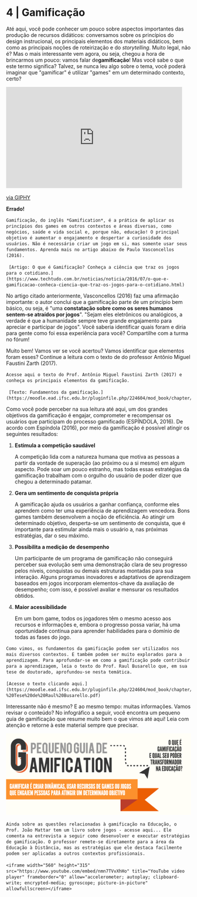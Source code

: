 # 4 | Gamificação

Até aqui, você pode conhecer um pouco sobre aspectos importantes das produção de recursos didáticos: conversamos sobre os princípios do design instrucional, os principais elementos dos materiais didáticos, bem como as principais noções de roteirização e do *storytelling*. Muito legal, não é? Mas o mais interessante vem agora, ou seja, chegou a hora de brincarmos um pouco: vamos falar de**gamificação**! Mas você sabe o que este termo significa? Talvez, se nunca leu algo sobre o tema, você poderá imaginar que "gamificar" é utilizar "games" em um determinado contexto, certo? 

<iframe src="https://giphy.com/embed/JuUWDI13JB0XK" width="480" height="276" frameBorder="0" class="giphy-embed" allowFullScreen></iframe><p><a href="https://giphy.com/gifs/disneypixar-disney-pixar-JuUWDI13JB0XK">via GIPHY</a></p>

**Errado!**

```{admonition} Você precisa saber
Gamificação, do inglês *Gamification*, é a prática de aplicar os princípios dos games em outros contextos e áreas diversas, como negócios, saúde e vida social e, porque não, educação! O principal objetivo é aumentar o engajamento e despertar a curiosidade dos usuários. Não é necessário criar um jogo em si, mas somente usar seus fundamentos. Aprenda mais no artigo abaixo de Paulo Vasconcellos (2016).

 [Artigo: O que é Gamificação? Conheça a ciência que traz os jogos para o cotidiano.](https://www.techtudo.com.br/noticias/noticia/2016/07/o-que-e-gamificacao-conheca-ciencia-que-traz-os-jogos-para-o-cotidiano.html)
```

No artigo citado anteriormente, Vasconcellos (2016) faz uma afirmação importante: o autor conclui que a gamificação parte de um princípio bem básico, ou seja, é "uma **constatação sobre como os seres humanos sentem-se atraídos por jogos**". "Sejam eles eletrônicos ou analógicos, a verdade é que a humanidade sempre teve grande engajamento para apreciar e participar de jogos". Você saberia identificar quais foram e diria para gente como foi essa experiência para você? Compartilhe com a turma no fórum! 

Muito bem! Vamos ver se você acertou? Vamos identificar que elementos foram esses? Continue a leitura com o texto de do professor Antônio Miguel Faustini Zarth (2017).

```{admonition} Você precisa saber
Acesse aqui o texto do Prof. Antônio Miguel Faustini Zarth (2017) e conheça os principais elementos da gamificação.

 [Texto: Fundamentos da gamificação.](https://moodle.ead.ifsc.edu.br/pluginfile.php/224604/mod_book/chapter/16220/GAMIFICA%C3%87%C3%83O.pdf)
```

Como você pode perceber na sua leitura até aqui, um dos grandes objetivos da gamificação é engajar, comprometer e recompensar os usuários que participam do processo gamificado (ESPÍNDOLA, 2016). De acordo com Espíndola (2016), por meio da gamificação é possível atingir os seguintes resultados: 

1. **Estimula a competição saudável**

   A competição lida com a natureza humana que motiva as pessoas a partir da vontade de superação (ao próximo ou a si mesmo) em algum aspecto. Pode soar um pouco estranho, mas todas essas estratégias da gamificação trabalham com o orgulho do usuário de poder dizer que chegou a determinado patamar.

2. **Gera um sentimento de conquista própria**

   A gamificação ajuda os usuários a ganhar confiança, conforme eles aprendem como ter uma experiência de aprendizagem vencedora. Bons games também desenvolvem a noção de eficiência. Ao atingir um determinado objetivo, desperta-se um sentimento de conquista, que é importante para estimular ainda mais o usuário a, nas próximas estratégias, dar o seu máximo.

3. **Possibilita a medição de desempenho**

   Um participante de um programa de gamificação não conseguirá perceber sua evolução sem uma demonstração clara de seu progresso pelos níveis, conquistas ou demais estruturas montadas para sua interação. Alguns programas inovadores e adaptativos de aprendizagem baseados em jogos incorporam elementos-chave da avaliação de desempenho; com isso, é possível avaliar e mensurar os resultados obtidos.

4. **Maior acessibilidade**

   Em um bom game, todos os jogadores têm o mesmo acesso aos recursos e informações e, embora o progresso possa variar, há uma oportunidade contínua para aprender habilidades para o domínio de todas as fases do jogo.

```{admonition} Aprofunde seus conhecimentos
Como vimos, os fundamentos da gamificação podem ser utilizados nos mais diversos contextos. E também podem ser muito explorados para a aprendizagem. Para aprofundar-se em como a gamificação pode contribuir para a aprendizagem, leia o texto do Prof. Raul Busarello que, em sua tese de doutorado, aprofundou-se nesta temática. 

[Acesse o texto clicando aqui.](https://moodle.ead.ifsc.edu.br/pluginfile.php/224604/mod_book/chapter/16220/Gamificacao%20para%20aprendizagem%20-%20Tese%20de%20Raul%20Busarello.pdf)
```

Interessante não é mesmo? E ao mesmo tempo: muitas informações. Vamos revisar o conteúdo? No infográfico a seguir, você encontra um pequeno guia de gamificação que resume muito bem o que vimos até aqui! Leia com atenção e retorne à este material sempre que precisar. 

[![Pequeno Guia de Gamification](imagens/o-que-e-gamificacao-3.png)](https://moodle.ead.ifsc.edu.br/pluginfile.php/224604/mod_book/chapter/16220/o-que-e-gamificacao-1.png?time=1532556528542)

```{admonition} Aprofunde seus conhecimentos
Ainda sobre as questões relacionadas à gamificação na Educação, o Prof. João Mattar tem um livro sobre jogos - acesse aqui... Ele comenta na entrevista a seguir como desenvolver e executar estratégias de gamificação. O professor remete-se diretamente para a área da Educação à Distância, mas as estratégias que ele destaca facilmente podem ser aplicadas a outros contextos profissionais.

<iframe width="560" height="315" src="https://www.youtube.com/embed/nmn7TVvXhHo" title="YouTube video player" frameborder="0" allow="accelerometer; autoplay; clipboard-write; encrypted-media; gyroscope; picture-in-picture" allowfullscreen></iframe>
```